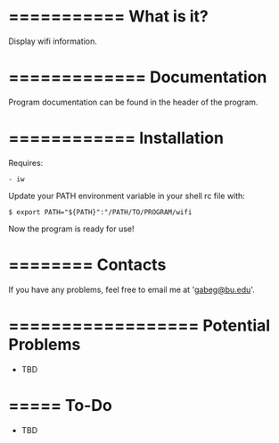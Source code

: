 ===========
What is it?
===========

Display wifi information.



=============
Documentation
=============

Program documentation can be found in the header of the program.



============
Installation
============

Requires:
    
    - iw

Update your PATH environment variable in your shell rc file with:
    
    $ export PATH="${PATH}":"/PATH/TO/PROGRAM/wifi

Now the program is ready for use!



========
Contacts
========

If you have any problems, feel free to email me at 'gabeg@bu.edu'.



==================
Potential Problems
==================

- TBD



=====
To-Do
=====

- TBD
